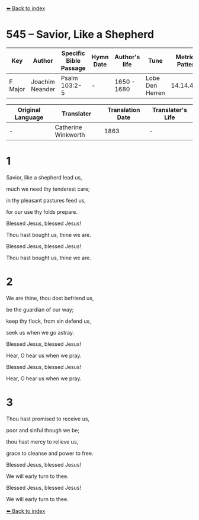 [⬅️ Back to index](../README.md)

# 545 – Savior, Like a Shepherd

Key | Author   | Specific Bible Passage     |Hymn Date |Author's life |Tune |Metrical Pattern   |Composer/Source                                                                                        
-- | --------- | ---------------------------|----------|--------------|-----|-------------------|-------------   
F Major  | Joachim Neander      | Psalm 103:2-5 | -  | 1650 - 1680 | Lobe Den Herren | 14.14.4.7.8 | Chorale Book for England, 1863 

Original Language | Translater | Translation Date   | Translater's Life     
----------------- | --------- | --------------------|-------------   
\-  | Catherine Winkworth      | 1863 | -  | 1827 - 1878 



# 1

Savior, like a shepherd lead us,

much we need thy tenderest care;

in thy pleasant pastures feed us,

for our use thy folds prepare.

Blessed Jesus, blessed Jesus!

Thou hast bought us, thine we are.

Blessed Jesus, blessed Jesus!

Thou hast bought us, thine we are.



# 2

We are thine, thou dost befriend us,

be the guardian of our way;

keep thy flock, from sin defend us,

seek us when we go astray.

Blessed Jesus, blessed Jesus!

Hear, O hear us when we pray.

Blessed Jesus, blessed Jesus!

Hear, O hear us when we pray.



# 3

Thou hast promised to receive us,

poor and sinful though we be;

thou hast mercy to relieve us,

grace to cleanse and power to free.

Blessed Jesus, blessed Jesus!

We will early turn to thee.

Blessed Jesus, blessed Jesus!

We will early turn to thee.

[⬅️ Back to index](../README.md)
